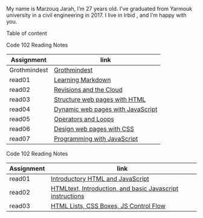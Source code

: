 My name is Marzouq Jarah, I’m 27 years old. I’ve graduated from Yarmouk university in a civil engineering in 2017. I live in Irbid , and I’m happy with you.

Table of content

Code 102 Reading Notes

Assignment | link
------------ | -------------
Grothmindest| [Grothmindest](Growthmindset)
read01 |[Learning Markdown](read1)
read02 |[	Revisions and the Cloud](read2)
read03|[Structure web pages with HTML](read3)
read04|[Dynamic web pages with JavaScript](read4)
read05|[Operators and Loops](read5)
read06|[Design web pages with CSS](read6)
read07|[Programming with JavaScript](read7)


Code 102 Reading Notes


Assignment | link
------------ | -------------
read01|[Introductory HTML and JavaScript](https://marzooqjarrah.github.io/Reading-notes/201/class01)
read02|[HTMLtext, Introduction, and basic Javascript instructions](https://marzooqjarrah.github.io/Reading-notes/201/class02)
read03|[HTML Lists, CSS Boxes, JS Control Flow](https://github.com/Marzooqjarrah/Reading-notes/tree/main/201/class03/class03)

